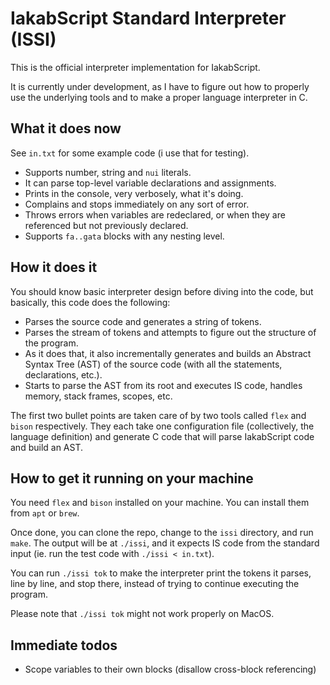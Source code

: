 # IakabScript Standard Interpreter (ISSI)
This is the official interpreter implementation for IakabScript.

It is currently under development, as I have to figure out how to properly use the underlying tools and to make a proper language interpreter in C.

## What it does now
See `in.txt` for some example code (i use that for testing).
* Supports number, string and `nui` literals.
* It can parse top-level variable declarations and assignments.
* Prints in the console, very verbosely, what it's doing.
* Complains and stops immediately on any sort of error.
* Throws errors when variables are redeclared, or when they are referenced but not previously declared.
* Supports `fa..gata` blocks with any nesting level.

## How it does it
You should know basic interpreter design before diving into the code, but basically, this code does the following:
* Parses the source code and generates a string of tokens.
* Parses the stream of tokens and attempts to figure out the structure of the program.
* As it does that, it also incrementally generates and builds an Abstract Syntax Tree (AST) of the source code (with all the statements, declarations, etc.).
* Starts to parse the AST from its root and executes IS code, handles memory, stack frames, scopes, etc.

The first two bullet points are taken care of by two tools called `flex` and `bison` respectively. They each take one configuration file (collectively, the language definition) and generate C code that will parse IakabScript code and build an AST.

## How to get it running on your machine
You need `flex` and `bison` installed on your machine. You can install them from `apt` or `brew`.

Once done, you can clone the repo, change to the `issi` directory, and run `make`. The output will be at `./issi`, and it expects IS code from the standard input (ie. run the test code with `./issi < in.txt`).

You can run `./issi tok` to make the interpreter print the tokens it parses, line by line, and stop there, instead of trying to continue executing the program.

Please note that `./issi tok` might not work properly on MacOS.

## Immediate todos
* Scope variables to their own blocks (disallow cross-block referencing)
